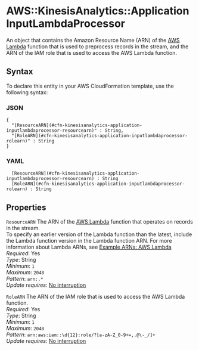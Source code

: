 # AWS::KinesisAnalytics::Application InputLambdaProcessor<a name="aws-properties-kinesisanalytics-application-inputlambdaprocessor"></a>

An object that contains the Amazon Resource Name \(ARN\) of the [AWS Lambda](https://aws.amazon.com/documentation/lambda/) function that is used to preprocess records in the stream, and the ARN of the IAM role that is used to access the AWS Lambda function\. 

## Syntax<a name="aws-properties-kinesisanalytics-application-inputlambdaprocessor-syntax"></a>

To declare this entity in your AWS CloudFormation template, use the following syntax:

### JSON<a name="aws-properties-kinesisanalytics-application-inputlambdaprocessor-syntax.json"></a>

```
{
  "[ResourceARN](#cfn-kinesisanalytics-application-inputlambdaprocessor-resourcearn)" : String,
  "[RoleARN](#cfn-kinesisanalytics-application-inputlambdaprocessor-rolearn)" : String
}
```

### YAML<a name="aws-properties-kinesisanalytics-application-inputlambdaprocessor-syntax.yaml"></a>

```
﻿  [ResourceARN](#cfn-kinesisanalytics-application-inputlambdaprocessor-resourcearn) : String
﻿  [RoleARN](#cfn-kinesisanalytics-application-inputlambdaprocessor-rolearn) : String
```

## Properties<a name="aws-properties-kinesisanalytics-application-inputlambdaprocessor-properties"></a>

`ResourceARN`  <a name="cfn-kinesisanalytics-application-inputlambdaprocessor-resourcearn"></a>
The ARN of the [AWS Lambda](https://aws.amazon.com/documentation/lambda/) function that operates on records in the stream\.  
To specify an earlier version of the Lambda function than the latest, include the Lambda function version in the Lambda function ARN\. For more information about Lambda ARNs, see [Example ARNs: AWS Lambda](/general/latest/gr/aws-arns-and-namespaces.html#arn-syntax-lambda) 
*Required*: Yes  
*Type*: String  
*Minimum*: `1`  
*Maximum*: `2048`  
*Pattern*: `arn:.*`  
*Update requires*: [No interruption](https://docs.aws.amazon.com/AWSCloudFormation/latest/UserGuide/using-cfn-updating-stacks-update-behaviors.html#update-no-interrupt)

`RoleARN`  <a name="cfn-kinesisanalytics-application-inputlambdaprocessor-rolearn"></a>
The ARN of the IAM role that is used to access the AWS Lambda function\.  
*Required*: Yes  
*Type*: String  
*Minimum*: `1`  
*Maximum*: `2048`  
*Pattern*: `arn:aws:iam::\d{12}:role/?[a-zA-Z_0-9+=,.@\-_/]+`  
*Update requires*: [No interruption](https://docs.aws.amazon.com/AWSCloudFormation/latest/UserGuide/using-cfn-updating-stacks-update-behaviors.html#update-no-interrupt)